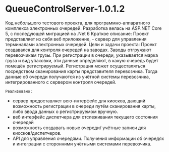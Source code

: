 # QueueControlServer-1.0.1.2
Код небольшого тестового проекта, для программно-аппаратного комплекса электронных очередей.  Разработка велась на ASP.NET Core 5, c последующей миграцией на  .Net 6 
  Краткое описание: 
  Проект представляет из себя веб приложение, - сервер для управления терминалами электронных очередей. 
Цели и задачи проекта: 
Проект создавался для контроля очередей на заводах. Заводы отгружают перевозчикам грузы. При регистрации в очереди, указывается марка груза и вид упаковки, эти данные определяют, в какую очередь будет помещён регистрируемый. 
Регистрация может осуществляться посредством сканирования карты представителя перевозчика. Тогда данные об очереди получаются из учётной системы перевозчика, интегрированного с сервером контроля очередей.   

    Реализовано:  
 - сервер предоставляет вею-интерфейс для киосков, дающий возможность регистрации в очереди путём сканирования карты, либо ввода данных о регистрируемом вручную.
- веб интерфейс диспетчера для отслеживания текущего состояния очередей
- возможность создавать новые очереди/ учётные записи для киосков/диспетчеров. 
- API для управления очередями. Получения информации об очередях и интеграции с сторонними учётными системами перевозчика. 


 
